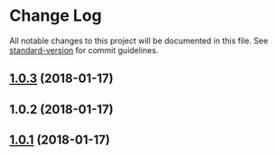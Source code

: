 # Change Log

All notable changes to this project will be documented in this file. See [standard-version](https://github.com/conventional-changelog/standard-version) for commit guidelines.

<a name="1.0.3"></a>
## [1.0.3](https://github.com/IPRIT/md-svg-vue/compare/v1.0.2...v1.0.3) (2018-01-17)



<a name="1.0.2"></a>
## 1.0.2 (2018-01-17)



<a name="1.0.1"></a>
## [1.0.1](https://github.com/IPRIT/mdi-vue/compare/v0.2.10...v1.0.1) (2018-01-17)

